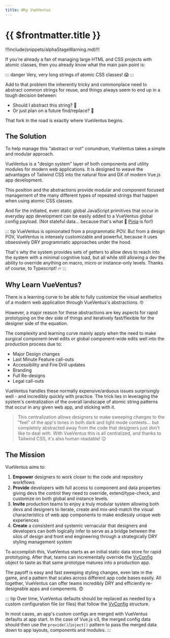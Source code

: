 ```yaml
---
title: Why VueVentus
---
```


<script setup>
    import DocsAnimatedLogoSection from '../../src/views/compos/DocsAnimatedLogoSection.vue'
    import DocsPackageVersion from '../../src/views/compos/DocsPackageVersion.vue'
</script>




<DocsAnimatedLogoSection/>


# {{ $frontmatter.title }}

!!!include(snippets/alphaStageWarning.md)!!!

If you're already a fan of managing large HTML and CSS projects with atomic classes, then you already know what the main pain point is:

::: danger 
Very, very long strings of atomic CSS classes! :scream:
:::

Add to that problem the inherently tricky and commonplace need to abstract common strings for reuse, and things always seem to end up in a tough decision between:

* Should I abstract this string? :thinking: 
* Or just plan on a future find/replace? :thinking: 

That fork in the road is exactly where VueVentus begins.



## The Solution

To help manage this "abstract or not" conundrum, VueVentus takes a simple and modular approach.

VueVentus is a "design system" layer of both components and utility modules for modern web applications. It is designed to weave the advantages of Tailwind CSS into the natural flow and DX of modern Vue.js app development. 

This position and the abstractions provide modular and component focused management of the many different types of repeated strings that happen when using atomic CSS classes.

And for the initiated, even static global JavaScript primitives that occur in everyday app development can be easily added to a VueVentus global config payload. (Not stateful data... because that's what :pineapple: [Pinia](https://pinia.vuejs.org/) is for!)

::: tip
VueVentus is opinionated from a programmatic POV. But from a design POV, VueVentus is intensely customizable and powerful, because it uses obsessively DRY programmatic approaches under the hood.

That's why the system provides sets of getters to allow devs to reach into the system with a minimal cognitive load, but all while still allowing a dev the ability to override anything on macro, micro or instance-only levels. Thanks of course, to Typescript! :fire:
:::







## Why Learn VueVentus?

There is a learning curve to be able to fully customize the visual aesthetics of a modern web application through VueVentus's abstractions. :nerd_face:

However, a major reason for these abstractions are key aspects for rapid prototyping on the dev side of things and iteratively fast/flexible for the designer side of the equation.

The complexity and learning curve mainly apply when the need to make surgical component-level edits or global component-wide edits well into the production process due to:

* Major Design changes
* Last Minute Feature call-outs
* Accessibility and Fire Drill updates
* Branding
* Full Re-designs
* Legal call-outs

VueVentus handles these normally expensive/arduous issues surprisingly well - and incredibly quickly with practice. The trick lies in leveraging the system's centralization of the overall landscape of atomic string patterns that occur in any given web app, and sticking with it.

> This centralization allows designers to make sweeping changes to the "feel" of the app's tones in both dark and light mode contexts... but completely abstracted away from the code that designers just don't like to deal with. With VueVentus this is all centralized, and thanks to Tailwind CSS, it's also human readable! :wink:







## The Mission

VueVentus aims to:

1. **Empower** designers to work closer to the code and repository workflows
1. **Provide** developers with full access to component and data properties giving devs the control they need to override, extend/type-check, and customize on both global and instance levels.
1. **Invite** production teams to enjoy a truly modular system allowing both devs and designers to iterate, create and mix-and-match the visual characteristics of web app components to make endlessly unique web experiences
1. **Create** a consistent and systemic vernacular that designers and developers can both logically infer to serve as a bridge between the silos of design and front end engineering through a strategically DRY styling management system

To accomplish this, VueVentus starts as an initial static data store for rapid prototyping. After that, teams can incrementally override the [VvConfig](/modules/configs/vv-config) object to taste as that same prototype matures into a production app.

The payoff is easy and fast sweeping styling changes, even late in the game, and a pattern that scales across different app code bases easily. All together, VueVentus can offer teams incredibly DRY and efficiently re-designable apps and components. :heart_eyes:

::: tip
Over time, VueVentus defaults should be replaced as needed by a custom configuration file (or files) that follow the [VvConfig](/modules/configs/vv-config) structure.

In most cases, an app's custom configs are merged with VueVentus defaults at app start. In the case of Vue.js v3, the merged config data should then use the `provide()`/`inject()` pattern to pass the merged data down to app layouts, components and modules.
:::






<DocsPackageVersion/>
